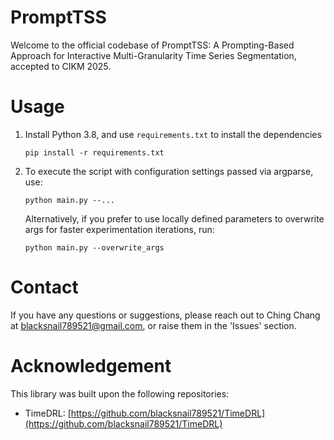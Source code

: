 # PromptTSS

Welcome to the official codebase of PromptTSS: A Prompting-Based Approach for Interactive Multi-Granularity Time Series Segmentation, accepted to CIKM 2025.

# Usage

1. Install Python 3.8, and use `requirements.txt` to install the dependencies

   ```
   pip install -r requirements.txt
   ```
2. To execute the script with configuration settings passed via argparse, use:

   ```
   python main.py --...
   ```

   Alternatively, if you prefer to use locally defined parameters to overwrite args for faster experimentation iterations, run:
   ```
   python main.py --overwrite_args
   ```

# Contact

If you have any questions or suggestions, please reach out to Ching Chang at [blacksnail789521@gmail.com](mailto:blacksnail789521@gmail.com), or raise them in the 'Issues' section.

# Acknowledgement

This library was built upon the following repositories:

* TimeDRL: [https://github.com/blacksnail789521/TimeDRL](https://github.com/blacksnail789521/TimeDRL)
